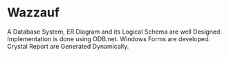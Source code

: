 # Wazzauf
A Database System, ER Diagram and its Logical Schema are well Designed. Implementation is done using ODB.net. Windows Forms are developed. Crystal Report are Generated Dynamically. 
